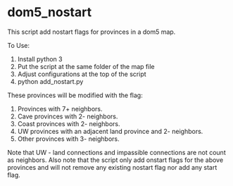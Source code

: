 # dom5_nostart

This script add nostart flags for provinces in a dom5 map.

To Use:
1. Install python 3
2. Put the script at the same folder of the map file
3. Adjust configurations at the top of the script
4. python add_nostart.py

These provinces will be modified with the flag:
1. Provinces with 7+ neighbors.
2. Cave provinces with 2- neighbors.
3. Coast provinces with 2- neighbors.
4. UW provinces with an adjacent land province and 2- neighbors.
5. Other provinces with 3- neighbors.

Note that UW - land connections and impassible connections are not count as neighbors.
Also note that the script only add onstart flags for the above provinces and will not remove any existing nostart flag nor add any start flag.
